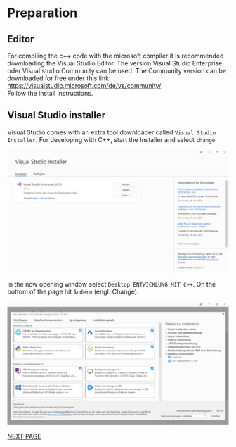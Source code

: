 # Preparation

## Editor
For compiling the c++ code with the microsoft compiler it is recommended downloading the Visual Studio Editor.
 The version Visual Studio Enterprise oder Visual studio Community can be used.
 The Community version can be downloaded for free under this link: https://visualstudio.microsoft.com/de/vs/community/  
 Follow the install instructions.

## Visual Studio installer
Visual Studio comes with an extra tool downloader called `Visual Studio Installer`.
For developing with C++, start the Installer and select ``change``. 

![](screenshots/vs_installer_overview.png)

In the now opening window select ``Desktop ENTWICKLUNG MIT C++``. On the bottom of the page hit ``Ändern`` (engl. Change).

![](screenshots/vs_installer_add_components_german.png)


[NEXT PAGE](2_download_aml_engine.md)
